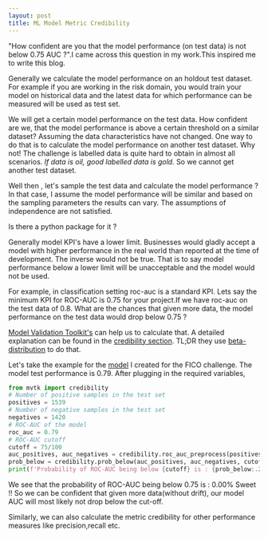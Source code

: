```yaml
---
layout: post
title: ML Model Metric Credibility
---
```


"How confident are you that the model performance (on test data) is not below 0.75 AUC ?".I came across this question in my work.This inspired me to write this blog.

Generally we calculate the model performance on an holdout test dataset. For example if you are working in the risk domain, you would train your model on historical data and the latest data for which performance can be measured will be used as test set.

We will get a certain model performance on the test data. How confident are we, that the model performance is above a certain threshold on a similar dataset? Assuming the data characteristics have not changed. One way to do that is to calculate the model performance on another test dataset. Why not! The challenge is labelled data is quite hard to obtain in almost all scenarios. *If data is oil, good labelled data is gold.* So we cannot get another test dataset.

Well then , let's sample the test data and calculate the model performance ? In that case, I assume the model performance will be similar and based on the sampling parameters the results can vary. The assumptions of independence are not satisfied.

Is there a python package for it ?

Generally model KPI's have a lower limit. Businesses would gladly accept a model with higher performance in the real world than reported at the time of development. The inverse would not be true. That is to say model performance below a lower limit will be unacceptable and the model would not be used.

For example, in classification setting roc-auc is a standard KPI. Lets say the minimum KPI for ROC-AUC is 0.75 for your project.If we have roc-auc on the test data of 0.8. What are the chances that given more data, the model performance on the test data would drop below 0.75 ?

[Model Validation Toolkit's](https://finraos.github.io/model-validation-toolkit/) can help us to calculate that. A detailed explanation can be found in  the [credibility section](https://finraos.github.io/model-validation-toolkit/docs/html/credibility_user_guide.html). TL;DR they use [beta-distribution](https://en.wikipedia.org/wiki/Beta_distribution) to do that.

Let's take the example for the [model](https://anilkumarpanda.github.io/ErrorAnalysis/) I created for the FICO challenge.
The model test performance is 0.79. After plugging in the required variables,

```python
from mvtk import credibility
# Number of positive samples in the test set
positives = 1539
# Number of negative samples in the test set
negatives = 1420
# ROC-AUC of the model
roc_auc = 0.79
# ROC-AUC cutoff
cutoff = 75/100
auc_positives, auc_negatives = credibility.roc_auc_preprocess(positives, negatives, roc_auc)
prob_below = credibility.prob_below(auc_positives, auc_negatives, cutoff) * 100
print(f'Probability of ROC-AUC being below {cutoff} is : {prob_below:.2f}%')

```

We see that the probability of ROC-AUC being below 0.75 is : 0.00% Sweet !!
So we can be confident that given more data(without drift), our model AUC will most likely not drop below the cut-off.

Similarly, we can also calculate the metric credibility for other performance measures like precision,recall etc.
